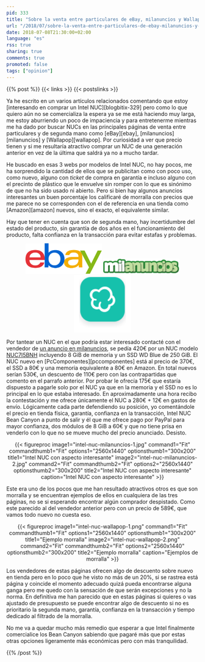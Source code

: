 ```yaml
---
pid: 333
title: "Sobre la venta entre particulares de eBay, milanuncios y Wallapop"
url: "/2018/07/sobre-la-venta-entre-particulares-de-ebay-milanuncios-y-wallapop/"
date: 2018-07-08T21:30:00+02:00
language: "es"
rss: true
sharing: true
comments: true
promoted: false
tags: ["opinion"]
---
```


{{% post %}}
{{< links >}}
{{< postslinks >}}

Ya he escrito en un varios artículos relacionados comentando que estoy [interesando en comprar un Intel NUC][blogbitix-329] pero como lo que quiero aún no se comercializa la espera ya se me está haciendo muy larga, me estoy aburriendo un poco de impaciencia y para entretenerme mientras me ha dado por buscar NUCs en las principales páginas de venta entre particulares y de segunda mano como [eBay][ebay], [milanuncios][milanuncios] y [Wallapop][wallapop]. Por curiosidad a ver que precio tienen y si me resultaría atractivo comprar un NUC de una generación anterior en vez de la última que saldrá ya no a mucho tardar.

He buscado en esas 3 webs por modelos de Intel NUC, no hay pocos, me ha sorprendido la cantidad de ellos que se publicitan como con poco uso, como nuevo, alguno con _ticket_ de compra en garantía e incluso alguno con el precinto de plástico que le envuelve sin romper con lo que es sinónimo de que no ha sido usado ni abierto. Pero si bien hay algunos anuncios interesantes un buen porcentaje los calificaré de morralla con precios que me parece no se corresponden con el de referencia en una tienda como [Amazon][amazon] nuevos, sino el exacto, el equivalente similar.

Hay que tener en cuenta que son de segunda mano, hay incertidumbre del estado del producto, sin garantía de dos años en el funcionamiento del producto, falta confianza en la transacción para evitar estafas y problemas.

<div class="media" style="text-align: center;">
    <figure>
        <img src="assets/images/logotipos/ebay.svg" alt="eBay" title="eBay" width="200"/>
        <img src="assets/images/logotipos/milanuncios.png" alt="milanuncios" title="milanuncios" width="200"/>
        <img src="assets/images/logotipos/wallapop.svg" alt="Wallapop" title="Wallapop" width="150"/>
    </figure>
</div>

Por tantear un NUC en el que podría estar interesado contacté con el vendedor de [un anuncio en milanuncios](https://www.milanuncios.com/ordenadores-de-segunda-mano/mini-pc-intel-nuc-i5-8gb-500gbm-2-266347572.htm), se pedía 420€ por un NUC modelo [NUC7I5BNH](https://www.intel.com/content/www/us/en/products/boards-kits/nuc/kits/nuc7i5bnh.html) incluyendo 8 GiB de memoria y un SSD WD Blue de 250 GiB. El NUC nuevo en [PcComponentes][pccomponentes] está al precio de 370€, el SSD a 80€ y una memoria equivalente a 80€ en Amazon. En total nuevos serían 530€, un descuento de 110€ pero con las contrapartidas que comento en el parrafo anterior. Por probar le ofrecía 175€ que estaría dispuesto a pagarle solo por el NUC ya que en la memoria y el SSD no es lo principal en lo que estaba interesado. En aproximadamente una hora recibo la contestación y me ofrece únicamente el NUC a 280€ + 12€ en gastos de envío. Lógicamente cada parte defendiendo su posición, yo comentándole el precio en tienda física, garantía, confianza en la transacción, Intel NUC Bean Canyon a punto de salir y él que me ofrece pago por PayPal para mayor confianza, dos módulos de 8 GiB a 60€ y que no tiene prisa en venderlo con lo que no se mueve mucho del precio anunciado. Desisto.

<div class="media" style="text-align: center;">
    {{< figureproc
        image1="intel-nuc-milanuncios-1.jpg" command1="Fit" commandthumb1="Fit" options1="2560x1440" optionsthumb1="300x200" title1="Intel NUC con aspecto interesante"
        image2="intel-nuc-milanuncios-2.jpg" command2="Fit" commandthumb2="Fit" options2="2560x1440" optionsthumb2="300x200" title2="Intel NUC con aspecto interesante"
        caption="Intel NUC con aspecto interesante" >}}
</div>

Este era uno de los pocos que me han resultado atractivos otros es que son morralla y se encuentran ejemplos de ellos en cualquiera de las tres páginas, no se si esperando encontrar algún comprador despistado. Como este parecido al del vendedor anterior pero con un precio de 589€, que vamos todo nuevo no cuesta eso. 

<div class="media" style="text-align: center;">
    {{< figureproc
        image1="intel-nuc-wallapop-1.png" command1="Fit" commandthumb1="Fit" options1="2560x1440" optionsthumb1="300x200" title1="Ejemplo morralla"
        image2="intel-nuc-wallapop-2.png" command2="Fit" commandthumb2="Fit" options2="2560x1440" optionsthumb2="300x200" title2="Ejemplo morralla"
        caption="Ejemplos de morralla" >}}
</div>

Los vendedores de estas páginas ofrecen algo de descuento sobre nuevo en tienda pero en lo poco que he visto no más de un 20%, si se rastrea está página y coincide el momento adecuado quizá pueda encontrarse alguna ganga pero me quedo con la sensación de que serán excepciones y no la norma. En definitiva me han parecido que en estas páginas si quieres o vas ajustado de presupuesto se puede encontrar algo de descuento si no es prioritario la segunda mano, garantía, confianza en la transacción y tiempo dedicado al filtrado de la morralla.

No me va a quedar mucho más remedio que esperar a que Intel finalmente comercialice los Bean Canyon sabiendo que pagaré más que por estas otras opciones ligeramente más económicas pero con más tranquilidad.

{{% /post %}}
